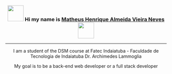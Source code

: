 
<h3 align="center">
  <center>
    <p><img src="https://img.icons8.com/?size=100&id=ulDlH4NRGkPU&format=png&color=000000" height="50px" width="50px">
    Hi my name is <a href="https://github.com/Matheus-Henrique-Neves">Matheus Henrique Almeida Vieira Neves</a>
    <img src="https://img.icons8.com/?size=100&id=h5v4bSvUCvDw&format=png&color=000000" height="50px" width="50px"></p>    
  </center>
</h3>
<hr>
<p align="center">I am a student of the DSM course at Fatec Indaiatuba - Faculdade de Tecnologia de Indaiatuba Dr. Archimedes Lammoglia</p>
<p align="center">My goal is to be a back-end web developer or a full stack developer</p>
